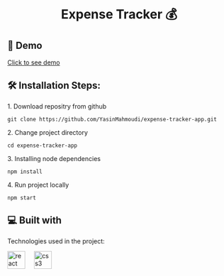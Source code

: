 <h1 align="center" id="title">Expense Tracker 💰</h1>

<p id="description"></p>

<h2>🚀 Demo</h2>

[Click to see demo](https://expense-tracker-app-peach-eight.vercel.app/)


<h2>🛠️ Installation Steps:</h2>

<p>1. Download repositry from github</p>

```
git clone https://github.com/YasinMahmoudi/expense-tracker-app.git
```

<p>2. Change project directory</p>

```
cd expense-tracker-app
```

<p>3. Installing node dependencies</p>

```
npm install
```

<p>4. Run project locally</p>

```
npm start
```

  
  
<h2>💻 Built with</h2>

Technologies used in the project:

<div align="left">
  <img src="https://cdn.jsdelivr.net/gh/devicons/devicon/icons/react/react-original.svg" height="40" alt="react logo"  />
  <img width="12" />
  <img src="https://cdn.jsdelivr.net/gh/devicons/devicon/icons/css3/css3-original.svg" height="40" alt="css3 logo"  />
</div>
